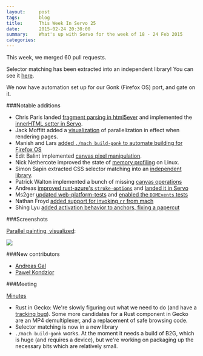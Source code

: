 ```yaml
---
layout:     post
tags:       blog
title:      This Week In Servo 25
date:       2015-02-24 20:30:00
summary:    What's up with Servo for the week of 18 - 24 Feb 2015
categories:
---
```


This week, we merged 60 pull requests.


Selector matching has been extracted into an independent library! You can see it [here](https://github.com/servo/rust-selectors).

We now have automation set up for our Gonk (Firefox OS) port, and gate on it.


###Notable additions

 - Chris Paris landed [fragment parsing in html5ever](https://github.com/servo/html5ever/pull/91)
   and implemented the [innerHTML setter in Servo](https://github.com/servo/servo/pull/4888).
 - Jack Moffitt added a [visualization](https://github.com/servo/servo/pull/4969) of parallelization in effect when rendering pages.
 - Manish and Lars [added `./mach build-gonk` to automate building for Firefox OS](https://github.com/servo/servo/pull/4991)
 - Edit Balint implemented [canvas pixel manipulation](https://github.com/servo/servo/pull/5020).
 - Nick Nethercote improved the state of [memory profiling](https://github.com/servo/servo/pull/4894) on Linux.
 - Simon Sapin extracted CSS selector matching into an [independent library](https://github.com/servo/servo/pull/5010).
 - Patrick Walton implemented a bunch of missing [canvas operations](https://github.com/servo/servo/pull/5016)
 - Andreas [improved rust-azure's `stroke-options`](https://github.com/servo/rust-azure/pull/145) and [landed it in Servo](https://github.com/servo/servo/pull/4977)
 - Ms2ger [updated web-platform-tests](https://github.com/servo/servo/pull/5055) and [enabled the `DOMEvents` tests](https://github.com/servo/servo/pull/4980)
 - Nathan Froyd [added support for invoking `rr` from mach](https://github.com/servo/servo/pull/5047)
 - Shing Lyu [added activation behavior to anchors, fixing a papercut](https://github.com/servo/servo/pull/4870)

###Screenshots

[Parallel painting, visualized](https://github.com/servo/servo/pull/4969):

![](https://cloud.githubusercontent.com/assets/28357/6275199/7bd6e788-b83a-11e4-89cb-a74f360272f2.png)

###New contributors

 - [Andreas Gal](https://github.com/andreasgal)
 - [Paweł Kondzior](https://github.com/pkondzior)

###Meeting

[Minutes](https://github.com/servo/servo/wiki/Meeting-2015-02-23)

 - Rust in Gecko: We're slowly figuring out what we need to do (and have a [tracking bug](https://github.com/servo/servo/wiki/Meeting-2015-02-23)). Some more candidates for a Rust component in Gecko are an MP4 demultiplexer, and a replacement of safe browsing code.
 - Selector matching is now in a new library
 - `./mach build-gonk` works. At the moment it needs a build of B2G, which is huge (and requires a device), but we're working on packaging up the necessary bits which are relatively small.